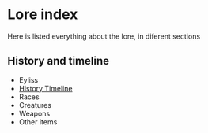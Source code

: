 # Lore index

Here is listed everything about the lore, in diferent sections

## History and timeline

- Eyliss
- [History Timeline](./temporal-line.md)
- Races
- Creatures
- Weapons
- Other items
